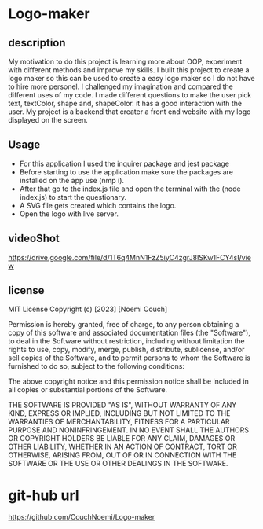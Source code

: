 # Logo-maker

## description
My motivation to do this project is learning more about OOP, experiment with different methods and improve my skills. I built this project to create a logo maker so  this can be used to create a easy logo maker so I do not have to hire more personel. I challenged my imagination and compared the different uses of my code.
I made different questions to make the user pick text, textColor, shape and, shapeColor. it has a good interaction with the user.
My project is a backend that creater a front end website with my logo displayed on the screen.

 ## Usage
 - For this application I used the inquirer package and jest package
-  Before starting to use the application make sure the packages are installed on the app use (nmp i).
-  After that go to the index.js file and open the terminal with the (node index.js) to start the questionary.
- A SVG file gets created which contains the logo.
- Open the logo with live server.

## videoShot
https://drive.google.com/file/d/1T6q4MnN1FzZ5iyC4zgrJ8ISKw1FCY4sI/view

## license
MIT License
Copyright (c) [2023] [Noemi Couch]

Permission is hereby granted, free of charge, to any person obtaining a copy
of this software and associated documentation files (the "Software"), to deal
in the Software without restriction, including without limitation the rights
to use, copy, modify, merge, publish, distribute, sublicense, and/or sell
copies of the Software, and to permit persons to whom the Software is
furnished to do so, subject to the following conditions:

The above copyright notice and this permission notice shall be included in all
copies or substantial portions of the Software.

THE SOFTWARE IS PROVIDED "AS IS", WITHOUT WARRANTY OF ANY KIND, EXPRESS OR
IMPLIED, INCLUDING BUT NOT LIMITED TO THE WARRANTIES OF MERCHANTABILITY,
FITNESS FOR A PARTICULAR PURPOSE AND NONINFRINGEMENT. IN NO EVENT SHALL THE
AUTHORS OR COPYRIGHT HOLDERS BE LIABLE FOR ANY CLAIM, DAMAGES OR OTHER
LIABILITY, WHETHER IN AN ACTION OF CONTRACT, TORT OR OTHERWISE, ARISING FROM,
OUT OF OR IN CONNECTION WITH THE SOFTWARE OR THE USE OR OTHER DEALINGS IN THE
SOFTWARE.


# git-hub url
https://github.com/CouchNoemi/Logo-maker